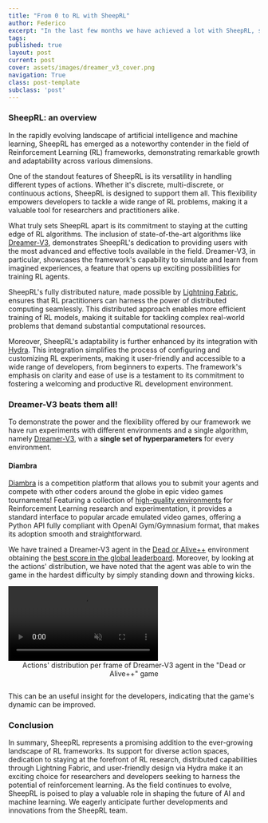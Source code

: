 ```yaml
---
title: "From 0 to RL with SheepRL"
author: Federico
excerpt: "In the last few months we have achieved a lot with SheepRL, solving difficult environments like Minecraft, Diambra, Crafter and more. In this blogpost we want to provide an overview and share what has been accomplished, as well as outline our future directions."
tags:
published: true
layout: post
current: post
cover: assets/images/dreamer_v3_cover.png
navigation: True
class: post-template
subclass: 'post'
---
```


### SheepRL: an overview

In the rapidly evolving landscape of artificial intelligence and machine learning, SheepRL has emerged as a noteworthy contender in the field of Reinforcement Learning (RL) frameworks, demonstrating remarkable growth and adaptability across various dimensions.

One of the standout features of SheepRL is its versatility in handling different types of actions. Whether it's discrete, multi-discrete, or continuous actions, SheepRL is designed to support them all. This flexibility empowers developers to tackle a wide range of RL problems, making it a valuable tool for researchers and practitioners alike.

What truly sets SheepRL apart is its commitment to staying at the cutting edge of RL algorithms. The inclusion of state-of-the-art algorithms like [Dreamer-V3](https://eclecticsheep.ai/2023/08/10/dreamer_v3.html), demonstrates SheepRL's dedication to providing users with the most advanced and effective tools available in the field. Dreamer-V3, in particular, showcases the framework's capability to simulate and learn from imagined experiences, a feature that opens up exciting possibilities for training RL agents.

SheepRL's fully distributed nature, made possible by [Lightning Fabric](lightning.ai/docs/fabric/stable/), ensures that RL practitioners can harness the power of distributed computing seamlessly. This distributed approach enables more efficient training of RL models, making it suitable for tackling complex real-world problems that demand substantial computational resources.

Moreover, SheepRL's adaptability is further enhanced by its integration with [Hydra](hydra.cc). This integration simplifies the process of configuring and customizing RL experiments, making it user-friendly and accessible to a wide range of developers, from beginners to experts. The framework's emphasis on clarity and ease of use is a testament to its commitment to fostering a welcoming and productive RL development environment.

### Dreamer-V3 beats them all!

To demonstrate the power and the flexibility offered by our framework we have run experiments with different environments and a single algorithm, namely [Dreamer-V3](https://arxiv.org/abs/2301.04104), with a **single set of hyperparameters** for every environment.

#### Diambra

[Diambra](https://diambra.ai/) is a competition platform that allows you to submit your agents and compete with other coders around the globe in epic video games tournaments! Featuring a collection of [high-quality environments](https://docs.diambra.ai/envs/#available-games) for Reinforcement Learning research and experimentation, it provides a standard interface to popular arcade emulated video games, offering a Python API fully compliant with OpenAI Gym/Gymnasium format, that makes its adoption smooth and straightforward. 

We have trained a Dreamer-V3 agent in the [Dead or Alive++](https://docs.diambra.ai/envs/games/doapp/) environment obtaining the [best score in the global leaderboard](https://diambra.ai/leaderboard). Moreover, by looking at the actions' distribution, we have noted that the agent was able to win the game in the hardest difficulty by simply standing down and throwing kicks.

<div class="video-wrapper">
    <video muted autoplay loop controls>
        <source src="/assets/videos/sheepRL_dreamerV3_diambra.mp4" type="video/mp4" />
    </video>
    <image_caption style="margin-bottom:28px; width: 100%; text-align: center; display: block;">Actions' distribution per frame of Dreamer-V3 agent in the "Dead or Alive++" game</image_caption>
</div>

This can be an useful insight for the developers, indicating that the game's dynamic can be improved.

### Conclusion

In summary, SheepRL represents a promising addition to the ever-growing landscape of RL frameworks. Its support for diverse action spaces, dedication to staying at the forefront of RL research, distributed capabilities through Lightning Fabric, and user-friendly design via Hydra make it an exciting choice for researchers and developers seeking to harness the potential of reinforcement learning. As the field continues to evolve, SheepRL is poised to play a valuable role in shaping the future of AI and machine learning. We eagerly anticipate further developments and innovations from the SheepRL team.